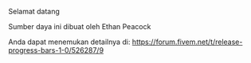 Selamat datang

Sumber daya ini dibuat oleh Ethan Peacock

Anda dapat menemukan detailnya di: https://forum.fivem.net/t/release-progress-bars-1-0/526287/9
